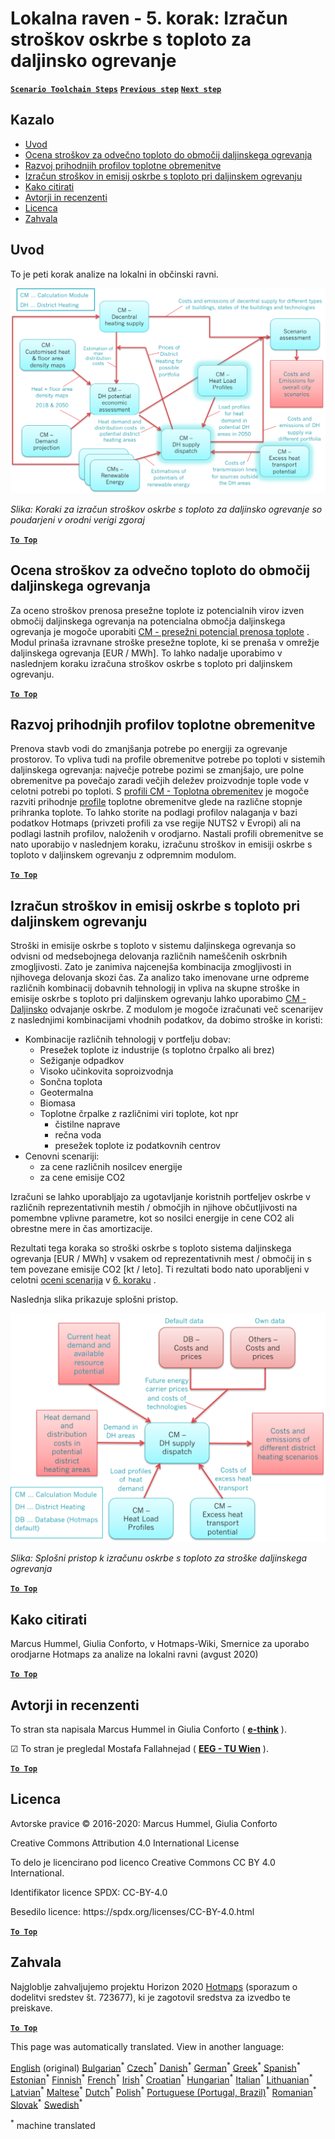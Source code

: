 <h1><a class="anchor" id="local-level---step-5--calculation-of-costs-of-heat-supply-to-district-heating" href="#local-level---step-5--calculation-of-costs-of-heat-supply-to-district-heating"><i class="fa fa-link"></i></a>Lokalna raven - 5. korak: Izračun stroškov oskrbe s toploto za daljinsko ogrevanje</h1><p> <a href="guide-local-and-municipal-levels#the-hotmaps-scenario-toolchain-different-steps"><strong><code>Scenario Toolchain Steps</code></strong></a> <a href="step-4-calculation-of-district-heating-distribution-costs"><strong><code>Previous step</code></strong></a> <a href="step-6-assessment-of-scenarios-for-entire-heat-demand-and-supply-for-the-selected-area"><strong><code>Next step</code></strong></a></p><h2><a class="anchor" id="table-of-contents" href="#table-of-contents"><i class="fa fa-link"></i></a> Kazalo</h2><ul><li> <a href="#introduction">Uvod</a></li><li> <a href="#estimation-of-costs-for-the-transport-of-excess-heat-to-district-heating-areas">Ocena stroškov za odvečno toploto do območij daljinskega ogrevanja</a></li><li> <a href="#development-of-future-heat-load-profiles">Razvoj prihodnjih profilov toplotne obremenitve</a></li><li> <a href="#calculation-of-costs-and-emissions-of-heat-supply-in-district-heating">Izračun stroškov in emisij oskrbe s toploto pri daljinskem ogrevanju</a></li><li> <a href="#how-to-cite">Kako citirati</a></li><li> <a href="#authors-and-reviewers">Avtorji in recenzenti</a></li><li> <a href="#license">Licenca</a></li><li> <a href="#acknowledgement">Zahvala</a></li></ul><h2><a class="anchor" id="introduction" href="#introduction"><i class="fa fa-link"></i></a> Uvod</h2><p> To je peti korak analize na lokalni in občinski ravni.</p><img src="/en/Step-5-Calculation-of-costs-of-heat-supply-to-district-heating/Hotmaps_Local_Toolchain_Step_5final.png"/><p> <em>Slika: Koraki za izračun stroškov oskrbe s toploto za daljinsko ogrevanje so poudarjeni v orodni verigi zgoraj</em></p><p><ins> <code><strong><a href="#table-of-contents">To Top</a></strong></code></ins></p><h2><a class="anchor" id="estimation-of-costs-for-the-transport-of-excess-heat-to-district-heating-areas" href="#estimation-of-costs-for-the-transport-of-excess-heat-to-district-heating-areas"><i class="fa fa-link"></i></a> Ocena stroškov za odvečno toploto do območij daljinskega ogrevanja</h2><p> Za oceno stroškov prenosa presežne toplote iz potencialnih virov izven območij daljinskega ogrevanja na potencialna območja daljinskega ogrevanja je mogoče uporabiti <a href="https://wiki.hotmaps.eu/en/CM-Excess-heat-transport-potential">CM - presežni potencial prenosa toplote</a> . Modul prinaša izravnane stroške presežne toplote, ki se prenaša v omrežje daljinskega ogrevanja [EUR / MWh]. To lahko nadalje uporabimo v naslednjem koraku izračuna stroškov oskrbe s toploto pri daljinskem ogrevanju.</p><p><ins> <code><strong><a href="#table-of-contents">To Top</a></strong></code></ins></p><h2><a class="anchor" id="development-of-future-heat-load-profiles" href="#development-of-future-heat-load-profiles"><i class="fa fa-link"></i></a> Razvoj prihodnjih profilov toplotne obremenitve</h2><p> Prenova stavb vodi do zmanjšanja potrebe po energiji za ogrevanje prostorov. To vpliva tudi na profile obremenitve potrebe po toploti v sistemih daljinskega ogrevanja: največje potrebe pozimi se zmanjšajo, ure polne obremenitve pa povečajo zaradi večjih deležev proizvodnje tople vode v celotni potrebi po toploti. S <a href="https://wiki.hotmaps.eu/en/CM-Heat-load-profiles">profili CM - Toplotna obremenitev</a> je mogoče razviti prihodnje <a href="https://wiki.hotmaps.eu/en/CM-Heat-load-profiles">profile</a> toplotne obremenitve glede na različne stopnje prihranka toplote. To lahko storite na podlagi profilov nalaganja v bazi podatkov Hotmaps (privzeti profili za vse regije NUTS2 v Evropi) ali na podlagi lastnih profilov, naloženih v orodjarno. Nastali profili obremenitve se nato uporabijo v naslednjem koraku, izračunu stroškov in emisiji oskrbe s toploto v daljinskem ogrevanju z odpremnim modulom.</p><p><ins> <code><strong><a href="#table-of-contents">To Top</a></strong></code></ins></p><h2><a class="anchor" id="calculation-of-costs-and-emissions-of-heat-supply-in-district-heating" href="#calculation-of-costs-and-emissions-of-heat-supply-in-district-heating"><i class="fa fa-link"></i></a> Izračun stroškov in emisij oskrbe s toploto pri daljinskem ogrevanju</h2><p> Stroški in emisije oskrbe s toploto v sistemu daljinskega ogrevanja so odvisni od medsebojnega delovanja različnih nameščenih oskrbnih zmogljivosti. Zato je zanimiva najcenejša kombinacija zmogljivosti in njihovega delovanja skozi čas. Za analizo tako imenovane urne odpreme različnih kombinacij dobavnih tehnologij in vpliva na skupne stroške in emisije oskrbe s toploto pri daljinskem ogrevanju lahko uporabimo <a href="https://wiki.hotmaps.eu/en/CM-District-heating-supply-dispatch">CM - Daljinsko</a> odvajanje oskrbe. Z modulom je mogoče izračunati več scenarijev z naslednjimi kombinacijami vhodnih podatkov, da dobimo stroške in koristi:</p><ul><li> Kombinacije različnih tehnologij v portfelju dobav:<ul><li> Presežek toplote iz industrije (s toplotno črpalko ali brez)</li><li> Sežiganje odpadkov</li><li> Visoko učinkovita soproizvodnja</li><li> Sončna toplota</li><li> Geotermalna</li><li> Biomasa</li><li> Toplotne črpalke z različnimi viri toplote, kot npr<ul><li> čistilne naprave</li><li> rečna voda</li><li> presežek toplote iz podatkovnih centrov</li></ul></li></ul></li><li> Cenovni scenariji:<ul><li> za cene različnih nosilcev energije</li><li> za cene emisije CO2</li></ul></li></ul><p> Izračuni se lahko uporabljajo za ugotavljanje koristnih portfeljev oskrbe v različnih reprezentativnih mestih / območjih in njihove občutljivosti na pomembne vplivne parametre, kot so nosilci energije in cene CO2 ali obrestne mere in čas amortizacije.</p><p> Rezultati tega koraka so stroški oskrbe s toploto sistema daljinskega ogrevanja [EUR / MWh] v vsakem od reprezentativnih mest / območij in s tem povezane emisije CO2 [kt / leto]. Ti rezultati bodo nato uporabljeni v celotni <a href="https://wiki.hotmaps.eu/en/CM-Scenario-assessment">oceni scenarija</a> v <a href="https://wiki.hotmaps.eu/en/Step-6-Assessment-of-scenarios-for-entire-heat-demand-and-supply-for-the-selected-area">6. koraku</a> .</p><p> Naslednja slika prikazuje splošni pristop.</p><img src="/en/Step-5-Calculation-of-costs-of-heat-supply-to-district-heating/Wiki-local-detailed-Step-5final.png"/><p> <em>Slika: Splošni pristop k izračunu oskrbe s toploto za stroške daljinskega ogrevanja</em></p><p><ins> <code><strong><a href="#table-of-contents">To Top</a></strong></code></ins></p><h2><a class="anchor" id="how-to-cite" href="#how-to-cite"><i class="fa fa-link"></i></a> Kako citirati</h2><p> Marcus Hummel, Giulia Conforto, v Hotmaps-Wiki, Smernice za uporabo orodjarne Hotmaps za analize na lokalni ravni (avgust 2020)</p><p><ins> <code><strong><a href="#table-of-contents">To Top</a></strong></code></ins></p><h2><a class="anchor" id="authors-and-reviewers" href="#authors-and-reviewers"><i class="fa fa-link"></i></a> Avtorji in recenzenti</h2><p> To stran sta napisala Marcus Hummel in Giulia Conforto ( <strong><a href="https://e-think.ac.at">e-think</a></strong> ).</p><p> ☑ To stran je pregledal Mostafa Fallahnejad ( <strong><a href="https://eeg.tuwien.ac.at/">EEG - TU Wien</a></strong> ).</p><p> <a href="#table-of-contents"><strong><code>To Top</code></strong></a></p><h2><a class="anchor" id="license" href="#license"><i class="fa fa-link"></i></a> Licenca</h2><p> Avtorske pravice © 2016-2020: Marcus Hummel, Giulia Conforto</p><p> Creative Commons Attribution 4.0 International License</p><p> To delo je licencirano pod licenco Creative Commons CC BY 4.0 International.</p><p> Identifikator licence SPDX: CC-BY-4.0</p><p> Besedilo licence: https://spdx.org/licenses/CC-BY-4.0.html</p><p> <a href="#table-of-contents"><strong><code>To Top</code></strong></a></p><h2><a class="anchor" id="acknowledgement" href="#acknowledgement"><i class="fa fa-link"></i></a> Zahvala</h2><p> Najgloblje zahvaljujemo projektu Horizon 2020 <a href="https://www.hotmaps-project.eu">Hotmaps</a> (sporazum o dodelitvi sredstev št. 723677), ki je zagotovil sredstva za izvedbo te preiskave.</p><p><ins> <code><strong><a href="#table-of-contents">To Top</a></strong></code></ins></p>
<!--- THIS IS A SUPER UNIQUE IDENTIFIER -->

This page was automatically translated. View in another language:

[English](../en/Step-5-Calculation-of-costs-of-heat-supply-to-district-heating) (original) [Bulgarian](../bg/Step-5-Calculation-of-costs-of-heat-supply-to-district-heating)<sup>\*</sup> [Czech](../cs/Step-5-Calculation-of-costs-of-heat-supply-to-district-heating)<sup>\*</sup> [Danish](../da/Step-5-Calculation-of-costs-of-heat-supply-to-district-heating)<sup>\*</sup> [German](../de/Step-5-Calculation-of-costs-of-heat-supply-to-district-heating)<sup>\*</sup> [Greek](../el/Step-5-Calculation-of-costs-of-heat-supply-to-district-heating)<sup>\*</sup> [Spanish](../es/Step-5-Calculation-of-costs-of-heat-supply-to-district-heating)<sup>\*</sup> [Estonian](../et/Step-5-Calculation-of-costs-of-heat-supply-to-district-heating)<sup>\*</sup> [Finnish](../fi/Step-5-Calculation-of-costs-of-heat-supply-to-district-heating)<sup>\*</sup> [French](../fr/Step-5-Calculation-of-costs-of-heat-supply-to-district-heating)<sup>\*</sup> [Irish](../ga/Step-5-Calculation-of-costs-of-heat-supply-to-district-heating)<sup>\*</sup> [Croatian](../hr/Step-5-Calculation-of-costs-of-heat-supply-to-district-heating)<sup>\*</sup> [Hungarian](../hu/Step-5-Calculation-of-costs-of-heat-supply-to-district-heating)<sup>\*</sup> [Italian](../it/Step-5-Calculation-of-costs-of-heat-supply-to-district-heating)<sup>\*</sup> [Lithuanian](../lt/Step-5-Calculation-of-costs-of-heat-supply-to-district-heating)<sup>\*</sup> [Latvian](../lv/Step-5-Calculation-of-costs-of-heat-supply-to-district-heating)<sup>\*</sup> [Maltese](../mt/Step-5-Calculation-of-costs-of-heat-supply-to-district-heating)<sup>\*</sup> [Dutch](../nl/Step-5-Calculation-of-costs-of-heat-supply-to-district-heating)<sup>\*</sup> [Polish](../pl/Step-5-Calculation-of-costs-of-heat-supply-to-district-heating)<sup>\*</sup> [Portuguese (Portugal, Brazil)](../pt/Step-5-Calculation-of-costs-of-heat-supply-to-district-heating)<sup>\*</sup> [Romanian](../ro/Step-5-Calculation-of-costs-of-heat-supply-to-district-heating)<sup>\*</sup> [Slovak](../sk/Step-5-Calculation-of-costs-of-heat-supply-to-district-heating)<sup>\*</sup>  [Swedish](../sv/Step-5-Calculation-of-costs-of-heat-supply-to-district-heating)<sup>\*</sup> 

<sup>\*</sup> machine translated
